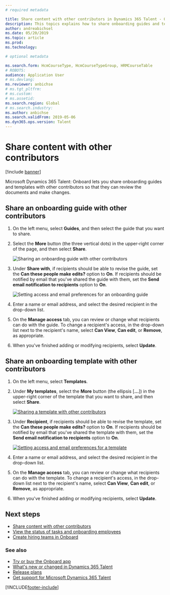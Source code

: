```yaml
---
# required metadata

title: Share content with other contributors in Dynamics 365 Talent - Onboard
description: This topics explains how to share onboarding guides and templates with other contributors in the Microsoft Dynamics 365 Talent - Onboard app.
author: andreabichsel
ms.date: 05/20/2019
ms.topic: article
ms.prod:
ms.technology:

# optional metadata

ms.search.form: HcmCourseType, HcmCourseTypeGroup, HRMCourseTable
# ROBOTS:
audience: Application User
# ms.devlang:
ms.reviewer: anbichse
# ms.tgt_pltfrm:
# ms.custom:
# ms.assetid:
ms.search.region: Global
# ms.search.industry:
ms.author: anbichse
ms.search.validFrom: 2019-05-06
ms.dyn365.ops.version: Talent
---
```


# Share content with other contributors

[!include [banner](includes/banner.md)]

Microsoft Dynamics 365 Talent: Onboard lets you share onboarding guides and templates with other contributors so that they can review the documents and make changes.

## Share an onboarding guide with other contributors

1. On the left menu, select **Guides**, and then select the guide that you want to share.
2. Select the **More** button (the three vertical dots) in the upper-right corner of the page, and then select **Share**.

    ![[Sharing an onboarding guide with other contributors](./media/onboard-share-guide.png)](./media/onboard-share-guide.png)

3. Under **Share with**, if recipients should be able to revise the guide, set the **Can these people make edits?** option to **On**. If recipients should be notified by email that you've shared the guide with them, set the **Send email notification to recipients** option to **On**.

    ![[Setting access and email preferences for an onboarding guide](./media/onboard-share-guide-with-contributors.png)](./media/onboard-share-guide-with-contributors.png)

4. Enter a name or email address, and select the desired recipient in the drop-down list.
5. On the **Manage access** tab, you can review or change what recipients can do with the guide. To change a recipient's access, in the drop-down list next to the recipient's name, select **Can View**, **Can edit**, or **Remove**, as appropriate.
6. When you've finished adding or modifying recipients, select **Update**.

## Share an onboarding template with other contributors

1. On the left menu, select **Templates**.
2. Under **My templates**, select the **More** button (the ellipsis \[**...**\]) in the upper-right corner of the template that you want to share, and then select **Share**.

    [![Sharing a template with other contributors](./media/onboard-share-template.png)](./media/onboard-share-template.png)

3. Under **Recipient**, if recipients should be able to revise the template, set the **Can these people make edits?** option to **On**. If recipients should be notified by email that you've shared the template with them, set the **Send email notification to recipients** option to **On**.

    [![Setting access and email preferences for a template](./media/onboard-share-template-access-and-email.png)](./media/onboard-share-template-access-and-email.png)

4. Enter a name or email address, and select the desired recipient in the drop-down list.
5. On the **Manage access** tab, you can review or change what recipients can do with the template. To change a recipient's access, in the drop-down list next to the recipient's name, select **Can View**, **Can edit**, or **Remove**, as appropriate.
6. When you've finished adding or modifying recipients, select **Update**.

## Next steps

- [Share content with other contributors](./onboard-share-template.md)
- [View the status of tasks and onboarding employees](./onboard-view-status.md)
- [Create hiring teams in Onboard](./onboard-create-team.md)

### See also

- [Try or buy the Onboard app](https://dynamics.microsoft.com/talent/onboard/)
- [What's new or changed in Dynamics 365 Talent](./whats-new.md)
- [Release plans](https://docs.microsoft.com/business-applications-release-notes/index)
- [Get support for Microsoft Dynamics 365 Talent](./talent-support.md)


[!INCLUDE[footer-include](../includes/footer-banner.md)]